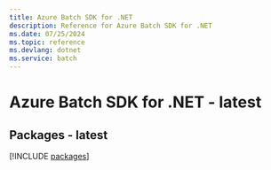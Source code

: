 ```yaml
---
title: Azure Batch SDK for .NET
description: Reference for Azure Batch SDK for .NET
ms.date: 07/25/2024
ms.topic: reference
ms.devlang: dotnet
ms.service: batch
---
```

# Azure Batch SDK for .NET - latest
## Packages - latest
[!INCLUDE [packages](batch-index.md)]